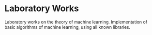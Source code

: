 # Laboratory Works
Laboratory works on the theory of machine learning.
Implementation of basic algorithms of machine learning, using all known libraries.